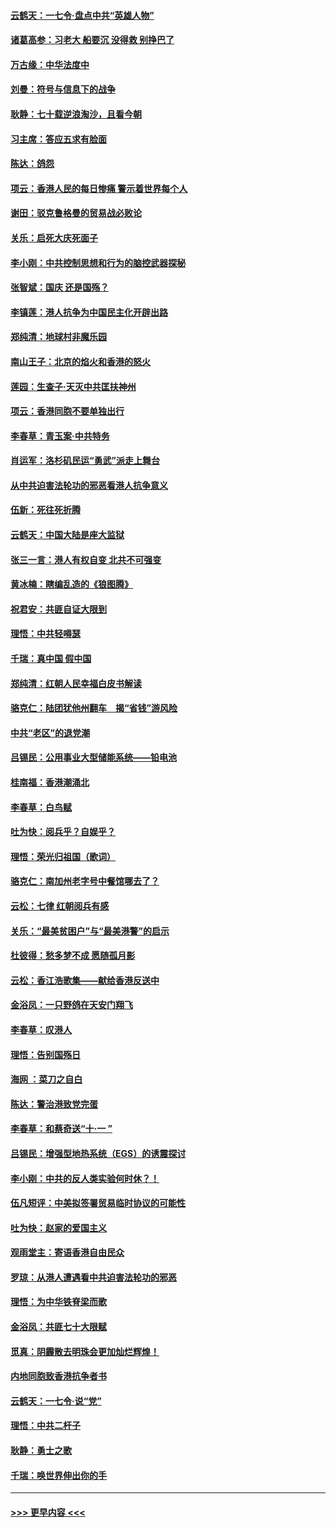 #### [云鹤天：一七令‧盘点中共“英雄人物”](../pages/nsc993/n11567091.md?t=10040755) 
#### [诸葛高参：习老大 船要沉 没得救 别挣巴了](../pages/nsc993/n11566976.md?t=10040755) 
#### [万古缘：中华法度中](../pages/nsc993/n11566726.md?t=10040755) 
#### [刘曼：符号与信息下的战争](../pages/nsc993/n11564655.md?t=10040755) 
#### [耿静：七十载逆浪淘沙，且看今朝](../pages/nsc993/n11564520.md?t=10040755) 
#### [习主席：答应五求有脸面](../pages/nsc993/n11563953.md?t=10040755) 
#### [陈达：鸽怨](../pages/nsc993/n11561879.md?t=10040755) 
#### [项云：香港人民的每日惨痛  警示着世界每个人](../pages/nsc993/n11559273.md?t=10040755) 
#### [谢田：驳克鲁格曼的贸易战必败论](../pages/nsc993/n11555840.md?t=10040755) 
#### [关乐：启死大庆死面子](../pages/nsc993/n11556823.md?t=10040755) 
#### [李小刚：中共控制思想和行为的脑控武器探秘](../pages/nsc993/n11556776.md?t=10040755) 
#### [张智斌：国庆  还是国殇？](../pages/nsc993/n11556617.md?t=10040755) 
#### [李镇莲：港人抗争为中国民主化开辟出路](../pages/nsc993/n11556570.md?t=10040755) 
#### [郑纯清：地球村非魔乐园](../pages/nsc993/n11555415.md?t=10040755) 
#### [南山王子：北京的焰火和香港的怒火](../pages/nsc993/n11555318.md?t=10040755) 
#### [莲园：生查子·天灭中共匡扶神州](../pages/nsc993/n11555302.md?t=10040755) 
#### [项云：香港同胞不要单独出行](../pages/nsc993/n11555276.md?t=10040755) 
#### [李春草：青玉案‧中共特务](../pages/nsc993/n11552356.md?t=10040755) 
#### [肖运军：洛杉矶民运“勇武”派走上舞台](../pages/nsc993/n11551595.md?t=10040755) 
#### [从中共迫害法轮功的邪恶看港人抗争意义](../pages/nsc993/n11540858.md?t=10040755) 
#### [伍新：死往死折腾](../pages/nsc993/n11550174.md?t=10040755) 
#### [云鹤天：中国大陆是座大监狱](../pages/nsc993/n11550155.md?t=10040755) 
#### [张三一言：港人有权自变 北共不可强变](../pages/nsc993/n11550132.md?t=10040755) 
#### [黄冰楠：瞎编乱造的《狼图腾》](../pages/nsc993/n11550082.md?t=10040755) 
#### [祝君安：共匪自证大限到](../pages/nsc993/n11550041.md?t=10040755) 
#### [理悟：中共轻嘚瑟](../pages/nsc993/n11547978.md?t=10040755) 
#### [千瑞：真中国 假中国](../pages/nsc993/n11547865.md?t=10040755) 
#### [郑纯清：红朝人民幸福白皮书解读](../pages/nsc993/n11547499.md?t=10040755) 
#### [骆克仁：陆团犹他州翻车　揭“省钱”游风险](../pages/nsc993/n11546977.md?t=10040755) 
#### [中共“老区”的退党潮](../pages/nsc993/n11545995.md?t=10040755) 
#### [吕锡民：公用事业大型储能系统——铅电池](../pages/nsc993/n11545701.md?t=10040755) 
#### [桂南福：香港潮涌北](../pages/nsc993/n11545682.md?t=10040755) 
#### [李春草：白鸟赋](../pages/nsc993/n11545663.md?t=10040755) 
#### [吐为快：阅兵乎？自娱乎？](../pages/nsc993/n11545625.md?t=10040755) 
#### [理悟：荣光归祖国（歌词）](../pages/nsc993/n11545616.md?t=10040755) 
#### [骆克仁：南加州老字号中餐馆哪去了？](../pages/nsc993/n11545120.md?t=10040755) 
#### [云松：七律 红朝阅兵有感](../pages/nsc993/n11542394.md?t=10040755) 
#### [关乐：“最美贫困户”与“最美港警”的启示](../pages/nsc993/n11542252.md?t=10040755) 
#### [杜彼得：愁多梦不成 愿随孤月影](../pages/nsc993/n11540296.md?t=10040755) 
#### [云松：香江浩歌集——献给香港反送中](../pages/nsc993/n11540149.md?t=10040755) 
#### [金浴凤：一只野鸽在天安门翔飞](../pages/nsc993/n11540280.md?t=10040755) 
#### [李春草：叹港人](../pages/nsc993/n11540119.md?t=10040755) 
#### [理悟：告别国殇日](../pages/nsc993/n11539610.md?t=10040755) 
#### [海网 ：菜刀之自白](../pages/nsc993/n11539597.md?t=10040755) 
#### [陈达：警治港致党完蛋](../pages/nsc993/n11538127.md?t=10040755) 
#### [李春草：和蔡奇送“十·一 ”](../pages/nsc993/n11537810.md?t=10040755) 
#### [吕锡民：增强型地热系统（EGS）的诱震探讨](../pages/nsc993/n11537765.md?t=10040755) 
#### [李小刚：中共的反人类实验何时休？！](../pages/nsc993/n11537669.md?t=10040755) 
#### [伍凡短评：中美拟签署贸易临时协议的可能性](../pages/nsc993/n11536773.md?t=10040755) 
#### [吐为快：赵家的爱国主义](../pages/nsc993/n11536750.md?t=10040755) 
#### [观雨堂主：寄语香港自由民众](../pages/nsc993/n11536735.md?t=10040755) 
#### [罗琼：从港人遭遇看中共迫害法轮功的邪恶](../pages/nsc993/n11507862.md?t=10040755) 
#### [理悟：为中华铁脊梁而歌](../pages/nsc993/n11534458.md?t=10040755) 
#### [金浴凤：共匪七十大限赋](../pages/nsc993/n11534434.md?t=10040755) 
#### [觅真：阴霾散去明珠会更加灿烂辉煌！](../pages/nsc993/n11531858.md?t=10040755) 
#### [内地同胞致香港抗争者书](../pages/nsc993/n11531645.md?t=10040755) 
#### [云鹤天：一七令‧说“党”](../pages/nsc993/n11529099.md?t=10040755) 
#### [理悟：中共二杆子](../pages/nsc993/n11529046.md?t=10040755) 
#### [耿静：勇士之歌](../pages/nsc993/n11527562.md?t=10040755) 
#### [千瑞：唤世界伸出你的手](../pages/nsc993/n11526942.md?t=10040755) 

----
#### [ >>> 更早内容 <<< ](../indexes/nsc993-earlier.md)
